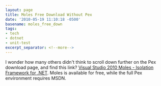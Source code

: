 ```yaml
---
layout: page
title: Moles Free Download Without Pex
date: '2010-05-19 11:10:18 -0500'
basename: moles_free_down
tags:
- tech
- dotnet
- unit-test
excerpt_separator: <!--more-->
---
```


I wonder how many others didn't think to scroll down further on the Pex download
page, and find this link? <a
href="http://visualstudiogallery.msdn.microsoft.com/en-us/b3b41648-1c21-471f-a2b0-f76d8fb932ee">Visual
Studio 2010 Moles - Isolation Framework for .NET</a>. Moles is available for
free, while the full Pex environment requires MSDN.
